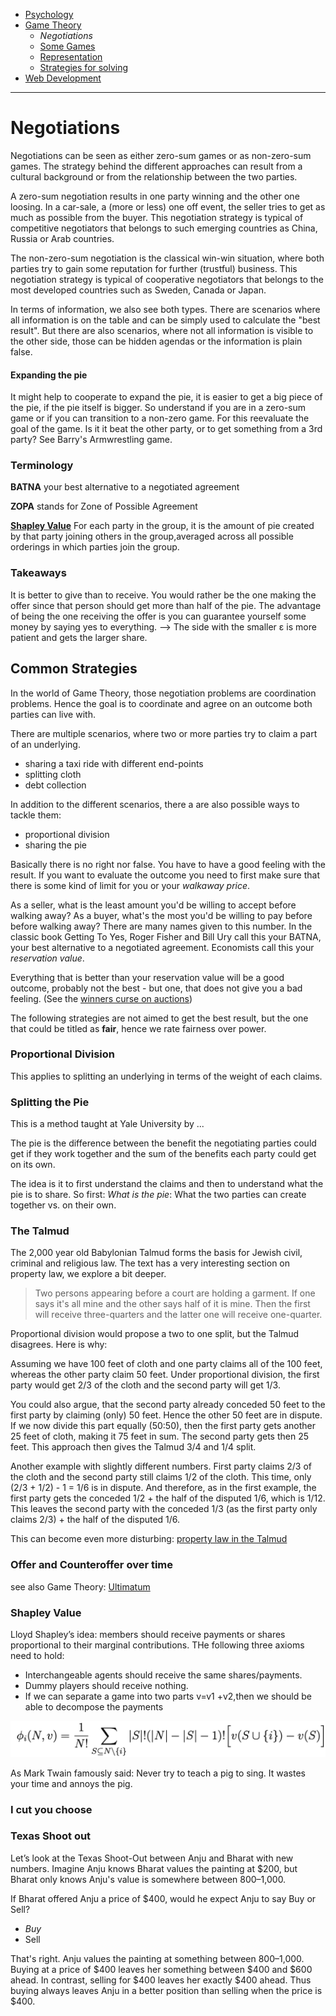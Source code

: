 <!-- Top Navigation -->
* [Psychology](/psycholgy.md)
* [Game Theory](/game_theory.md)
   * *Negotiations*
   * [Some Games](/gt-games.md)
   * [Representation](/gt-representation.md)
   * [Strategies for solving](/gt-strategies.md)
* [Web Development](/web-dev.md)

---

# Negotiations

Negotiations can be seen as either zero-sum games or as non-zero-sum games. The strategy behind the different approaches can result from a cultural background or from the relationship between the two parties.

A zero-sum negotiation results in one party winning and the other one loosing. In a car-sale, a (more or less) one off event, the seller tries to get as much as possible from the buyer. This negotiation strategy is typical of competitive negotiators that belongs to such emerging countries as China, Russia or Arab countries.

The non-zero-sum negotiation is the classical win-win situation, where both parties try to gain some reputation for further (trustful) business. This negotiation strategy is typical of cooperative negotiators that belongs to the most developed countries such as Sweden, Canada or Japan.

In terms of information, we also see both types. There are scenarios where all information is on the table and can be simply used to calculate the "best result". But there are also scenarios, where not all information is visible to the other side, those can be hidden agendas or the information is plain false.

#### Expanding the pie

It might help to cooperate to expand the pie, it is easier to get a big piece of the pie, if the pie itself is bigger. So understand if you are in a zero-sum game or if you can transition to a non-zero game. For this reevaluate the goal of the game. 
Is it it beat the other party, or to get something from a 3rd party? See Barry's Armwrestling game.

### Terminology

**BATNA** your best alternative to a negotiated agreement

**ZOPA** stands for Zone of Possible Agreement

[**Shapley Value**](#shapley-value) For each party in the group, it is the amount of pie created by that party joining others in the group,averaged across all possible orderings in which parties join the group.

### Takeaways

It is better to give than to receive. You would rather be the one making the offer since that person should get more than half of the pie. The advantage of being the one receiving the offer is you can guarantee yourself some money by saying yes to everything. --> The side with the smaller ε is more patient and gets the larger share.

## Common Strategies

In the world of Game Theory, those negotiation problems are coordination problems. Hence the goal is to coordinate and agree on an outcome both parties can live with.

There are multiple scenarios, where two or more parties try to claim a part of an underlying.

* sharing a taxi ride with different end-points
* splitting cloth
* debt collection

In addition to the different scenarios, there a are also possible ways to tackle them:

* proportional division
* sharing the pie

Basically there is no right nor false. You have to have a good feeling with the result. If you want to evaluate the outcome you need to first make sure that there is some kind of limit for you or your *walkaway price*.

As a seller, what is the least amount you'd be willing to accept before walking away? As a buyer, what's the most you'd be willing to pay before before walking away? There are many names given to this number. In the classic book Getting To Yes, Roger Fisher and Bill Ury call this your BATNA, your best alternative to a negotiated agreement. Economists call this your *reservation value*.

Everything that is better than your reservation value will be a good outcome, probably not the best - but one, that does not give you a bad feeling. (See the [winners curse on auctions](https://www.investopedia.com/terms/w/winnerscurse.asp#:~:text=The%20winner's%20curse%20is%20a,factors%20that%20may%20influence%20bidders.))

The following strategies are not aimed to get the best result, but the one that could be titled as **fair**, hence we rate fairness over power.

### Proportional Division

This applies to splitting an underlying in terms of the weight of each claims.

### Splitting the Pie

This is a method taught at Yale University by ...

The pie is the difference between the benefit the negotiating parties could get if they work together and the sum of the benefits each party could get on its own.

The idea is it to first understand the claims and then to understand what the pie is to share. So first: *What is the pie*: What the two parties can create together vs. on their own.

### The Talmud

The 2,000 year old Babylonian Talmud forms the basis for Jewish civil, criminal and religious law. The text has a very interesting section on property law, we explore a bit deeper.

> Two persons appearing before a court are holding a garment. If one says it's all mine and the other says half of it is mine. Then the first will receive three-quarters and the latter one will receive one-quarter.

Proportional division would propose a two to one split, but the Talmud disagrees. Here is why:

Assuming we have 100 feet of cloth and one party claims all of the 100 feet, whereas the other party claim 50 feet. Under proportional division, the first party would get 2/3 of the cloth and the second party will get 1/3.

You could also argue, that the second party already conceded 50 feet to the first party by claiming (only) 50 feet. Hence the other 50 feet are in dispute. If we now divide this part equally (50:50), then the first party gets another 25 feet of cloth, making it 75 feet in sum. The second party gets then 25 feet. This approach then gives the Talmud 3/4 and 1/4 split.

Another example with slightly different numbers. First party claims 2/3 of the cloth and the second party still claims 1/2 of the cloth. This time, only (2/3 + 1/2) - 1 = 1/6 is in dispute. And therefore, as in the first example, the first party gets the conceded 1/2 + the half of the disputed 1/6, which is 1/12. This leaves the second party with the conceded 1/3 (as the first party only claims 2/3) + the half of the disputed 1/6.

This can become even more disturbing: [property law in the Talmud](https://mindyourdecisions.com/blog/2008/06/10/how-game-theory-solved-a-religious-mystery/)

### Offer and Counteroffer over time

see also Game Theory: [Ultimatum](/some-games.md#ultimatum)

### Shapley Value

Lloyd Shapley’s idea: members should receive payments or shares proportional to their marginal contributions. THe following three axioms need to hold:

* Interchangeable agents should receive the same shares/payments.
* Dummy players should receive nothing.
* If we can separate a game into two parts v=v1 +v2,then we should be able to decompose the payments

<img src="img/shaply-value.png" />


As Mark Twain famously said: Never try to teach a pig to sing. It wastes your time and annoys the pig.


### I cut you choose

### Texas Shoot out

Let’s look at the Texas Shoot-Out between Anju and Bharat with new numbers. Imagine Anju knows Bharat values the painting at $200, but Bharat only knows Anju's value is somewhere between $800–$1,000.

If Bharat offered Anju a price of $400, would he expect Anju to say Buy or Sell?


* *Buy*
* Sell

That's right. Anju values the painting at something between $800–$1,000. Buying at a price of $400 leaves her something between $400 and $600 ahead. In contrast, selling for $400 leaves her exactly $400 ahead. Thus buying always leaves Anju in a better position than selling when the price is $400.